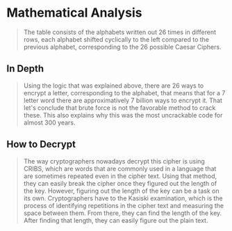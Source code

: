 # Mathematical Analysis
> The table consists of the alphabets written out 26 times in different rows, each alphabet shifted cyclically to the left compared to the previous alphabet, corresponding to the 26 possible Caesar Ciphers.

## In Depth
> Using the logic that was explained above, there are 26 ways to encrypt a letter, corresponding to the alphabet, that means that for a 7 letter word there are approximatively 7 billion ways to encrypt it. That let's conclude that brute force is not the favorable method to crack these. This also explains why this was the most uncrackable code for almost 300 years.

## How to Decrypt
> The way cryptographers nowadays decrypt this cipher is using CRIBS, which are words that are commonly used in a language that are sometimes repeated even in the cipher text. Using that method, they can easily break the cipher once they figured out the length of the key. However, figuring out the length of the key can be a task on its own. Cryptographers have to the Kasiski examination, which is the process of identifying repetitions in the cipher text and measuring the space between them. From there, they can find the length of the key. After finding that length, they can easily figure out the plain text.
